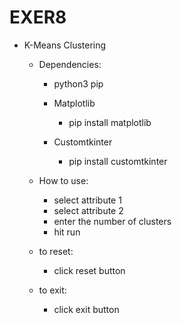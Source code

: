 # EXER8

- K-Means Clustering

  - Dependencies:
    - python3 pip
    - Matplotlib
      - pip install matplotlib
        
    - Customtkinter
      - pip install customtkinter

  - How to use:
    - select attribute 1
    - select attribute 2
    - enter the number of clusters
    - hit run
   
  - to reset:
    - click reset button
   
  - to exit:
    - click exit button  
